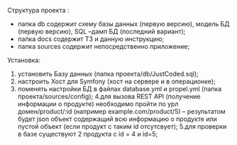 Структура проекта :
- папка db содержит схему базы данных (первую версию), модель БД (первую версию), SQL –дамп БД (последний вариант);
- папка docs содержит ТЗ и данную инструкцию;
- папка sources содержит непосредственно приложение;

Установка:
1. установить Базу данных (папка проекта/db/JustCoded.sql);
2. настроить Хост для Symfony (хост на сервере и в операционке);
3. поменять настройки БД в файлах database.yml и propel.yml (папка проекта/sources/config);
4.для вызова REST API (получение информации о продукте) необходимо пройти по урл домен/product/:id (например example.com/product/5) – результатом будет json объект содержащий всю информацию о продукте или пустой объект (если продукт с таким id отсутсвует);
5.для проверки в базе существуют 2 продукта с id = 4 и id=5;
